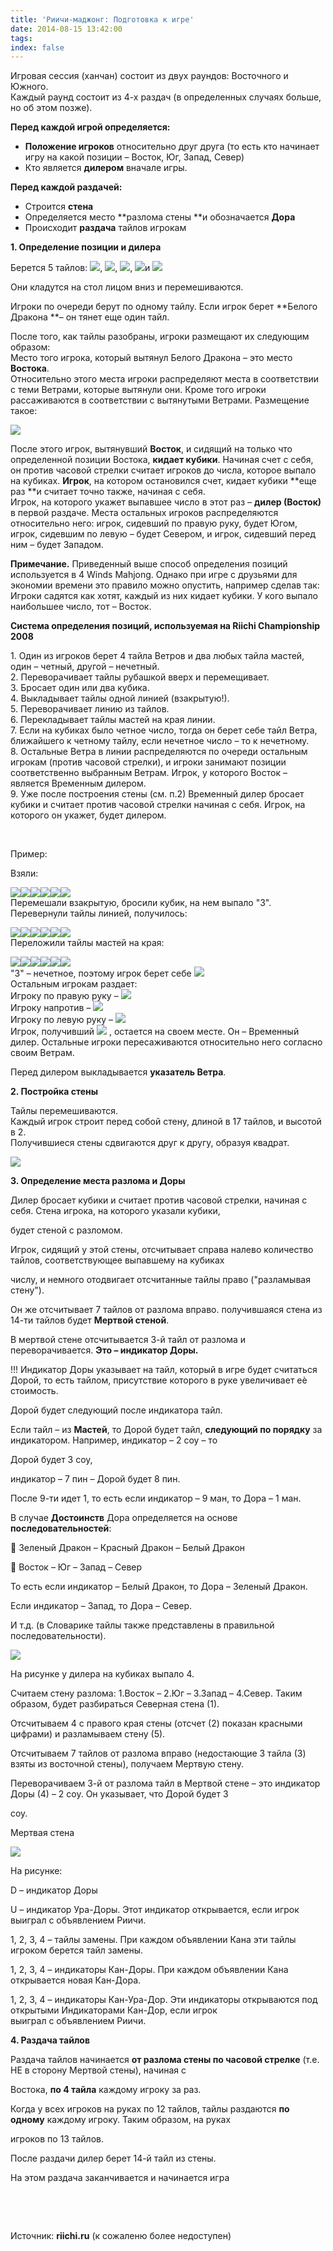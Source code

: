 ```yaml
---
title: 'Риичи-маджонг: Подготовка к игре'
date: 2014-08-15 13:42:00
tags:
index: false
---
```


Игровая сессия (ханчан) состоит из двух раундов: Восточного и Южного.  
Каждый раунд состоит из 4-х раздач (в определенных случаях больше, но об этом позже).

**Перед каждой игрой определяется:**

* **Положение игроков** относительно друг друга (то есть кто начинает игру на какой позиции – Восток, Юг, Запад, Север)
* Кто является **дилером** вначале игры.

<!-- more -->
**Перед каждой раздачей:**

* Строится **стена**
* Определяется место **разлома стены **и обозначается **Дора**
* Происходит **раздача** тайлов игрокам

**1\. Определение позиции и дилера**

Берется 5 тайлов: ![][1], ![][2], ![][3], ![][4]и ![][5]

Они кладутся на стол лицом вниз и перемешиваются.

Игроки по очереди берут по одному тайлу. Если игрок берет **Белого Дракона **– он тянет еще один тайл.

После того, как тайлы разобраны, игроки размещают их следующим образом:  
Место того игрока, который вытянул Белого Дракона – это место **Востока**.  
Относительно этого места игроки распределяют места в соответствии с теми Ветрами, которые вытянули они. Кроме того игроки рассаживаются в соответствии с вытянутыми Ветрами. Размещение такое:

![][6]

После этого игрок, вытянувший **Восток**, и сидящий на только что определенной позиции Востока, **кидает кубики**. Начиная счет с себя, он против часовой стрелки считает игроков до числа, которое выпало на кубиках. **Игрок**, на котором остановился счет, кидает кубики **еще раз **и считает точно также, начиная с себя.  
Игрок, на которого укажет выпавшее число в этот раз – **дилер (Восток)** в первой раздаче. Места остальных игроков распределяются относительно него: игрок, сидевший по правую руку, будет Югом, игрок, сидевшим по левую – будет Севером, и игрок, сидевший перед ним – будет Западом.

**Примечание.** Приведенный выше способ определения позиций используется в 4 Winds Mahjong. Однако при игре с друзьями для экономии времени это правило можно опустить, например сделав так:  
Игроки садятся как хотят, каждый из них кидает кубики. У кого выпало наибольшее число, тот – Восток.

**Система определения позиций, используемая на Riichi Championship 2008**

1\. Один из игроков берет 4 тайла Ветров и два любых тайла мастей, один – четный, другой – нечетный.  
2\. Переворачивает тайлы рубашкой вверх и перемещивает.  
3\. Бросает один или два кубика.  
4\. Выкладывает тайлы одной линией (взакрытую!).  
5\. Переворачивает линию из тайлов.  
6\. Перекладывает тайлы мастей на края линии.  
7\. Если на кубиках было четное число, тогда он берет себе тайл Ветра, ближайшего к четному тайлу, если нечетное число – то к нечетному.  
8\. Остальные Ветра в линии распределяются по очереди остальным игрокам (против часовой стрелки), и игроки занимают позиции соответственно выбранным Ветрам. Игрок, у которого Восток – является Временным дилером.  
9\. Уже после построения стены (см. п.2) Временный дилер бросает кубики и считает против часовой стрелки начиная с себя. Игрок, на которого он укажет, будет дилером.

&nbsp;

Пример:

Взяли:

![][1]![][2]![][3]![][4]![][7]![][8]  
Перемешали взакрытую, бросили кубик, на нем выпало "3". Перевернули тайлы линией, получилось:

![][1]![][8]![][4]![][7]![][3]![][2]  
Переложили тайлы мастей на края:

![][8]![][1]![][4]![][3]![][2]![][7]  
"3" – нечетное, поэтому игрок берет себе ![][2]  
Остальным игрокам раздает:  
Игроку по правую руку – ![][1]  
Игроку напротив – ![][4]  
Игроку по левую руку – ![][3]  
Игрок, получивший ![][1] , остается на своем месте. Он – Временный дилер. Остальные игроки пересаживаются относительно него согласно своим Ветрам.

Перед дилером выкладывается **указатель Ветра**.

**2\. Постройка стены**

Тайлы перемешиваются.  
Каждый игрок строит перед собой стену, длиной в 17 тайлов, и высотой в 2.  
Получившиеся стены сдвигаются друг к другу, образуя квадрат.

![][9]

**3\. Определение места разлома и Доры**

Дилер бросает кубики и считает против часовой стрелки, начиная с себя. Стена игрока, на которого указали кубики,

будет стеной с разломом.

Игрок, сидящий у этой стены, отсчитывает справа налево количество тайлов, соответствующее выпавшему на кубиках

числу, и немного отодвигает отсчитанные тайлы право ("разламывая стену").

Он же отсчитывает 7 тайлов от разлома вправо. получившаяся стена из 14-ти тайлов будет **Мертвой стеной**.

В мертвой стене отсчитывается 3-й тайл от разлома и переворачивается. **Это – индикатор Доры.**

!!! Индикатор Доры указывает на тайл, который в игре будет считаться Дорой, то есть тайлом, присутствие которого в руке увеличивает еѐ стоимость.

Дорой будет следующий после индикатора тайл.

Если тайл – из **Мастей**, то Дорой будет тайл, **следующий по порядку** за индикатором. Например, индикатор – 2 соу – то

Дорой будет 3 соу,

индикатор – 7 пин – Дорой будет 8 пин.

После 9-ти идет 1, то есть если индикатор – 9 ман, то Дора – 1 ман.

В случае **Достоинств** Дора определяется на основе **последовательностей**:

 Зеленый Дракон – Красный Дракон – Белый Дракон

 Восток – Юг – Запад – Север

То есть если индикатор – Белый Дракон, то Дора – Зеленый Дракон.

Если индикатор – Запад, то Дора – Север.

И т.д. (в Словарике тайлы также представлены в правильной последовательности).

![][10]

На рисунке у дилера на кубиках выпало 4.

Считаем стену разлома: 1.Восток – 2.Юг – 3.Запад – 4.Север. Таким образом, будет разбираться Северная стена (1).

Отсчитываем 4 с правого края стены (отсчет (2) показан красными цифрами) и разламываем стену (5).

Отсчитываем 7 тайлов от разлома вправо (недостающие 3 тайла (3) взяты из восточной стены), получаем Мертвую стену.

Переворачиваем 3-й от разлома тайл в Мертвой стене – это индикатор Доры (4) – 2 соу. Он указывает, что Дорой будет 3

соу.

Мертвая стена

![][11]

На рисунке:

D – индикатор Доры

U – индикатор Ура-Доры. Этот индикатор открывается, если игрок выиграл с объявлением Риичи.

1, 2, 3, 4 – тайлы замены. При каждом объявлении Кана эти тайлы игроком берется тайл замены.

1, 2, 3, 4 – индикаторы Кан-Доры. При каждом объявлении Кана открывается новая Кан-Дора.

1, 2, 3, 4 – индикаторы Кан-Ура-Дор. Эти индикаторы открываются под открытыми Индикаторами Кан-Дор, если игрок  
выиграл с объявлением Риичи.

**4\. Раздача тайлов**

Раздача тайлов начинается **от разлома стены по часовой стрелке** (т.е. НЕ в сторону Мертвой стены), начиная с

Востока, **по 4 тайла** каждому игроку за раз.

Когда у всех игроков на руках по 12 тайлов, тайлы раздаются **по одному** каждому игроку. Таким образом, на руках

игроков по 13 тайлов.

После раздачи дилер берет 14-й тайл из стены.

На этом раздача заканчивается и начинается игра

&nbsp;

&nbsp;

Источник: **riichi.ru** (к сожаленю более недоступен)

[1]: /riichi-mahjong/index/mahjong/tileset/T27.gif
[2]: /riichi-mahjong/index/mahjong/tileset/T28.gif
[3]: /riichi-mahjong/index/mahjong/tileset/T29.gif
[4]: /riichi-mahjong/index/mahjong/tileset/T30.gif
[5]: /riichi-mahjong/index/mahjong/tileset/T32.gif
[6]: /riichi-mahjong/index/mahjong/tile/jrebiy.jpg
[7]: /riichi-mahjong/index/mahjong/tileset/T2.gif
[8]: /riichi-mahjong/index/mahjong/tileset/T16.gif
[9]: /riichi-mahjong/index/mahjong/tile/wall.jpg
[10]: /riichi-mahjong/index/mahjong/tile/razlom.jpg
[11]: /riichi-mahjong/index/mahjong/tile/deadwall.jpg

